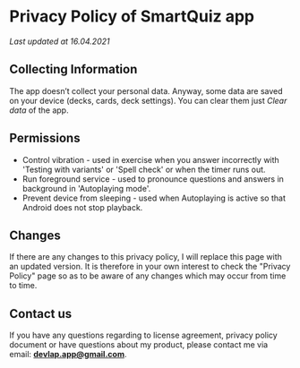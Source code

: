 Privacy Policy of SmartQuiz app
=================================

*Last updated at 16.04.2021*

Collecting Information
----------------------

The app doesn’t collect your personal data. Anyway, some data are saved on your device (decks, cards, deck settings). You can clear them just *Clear data* of the app.

Permissions
-----------

* Control vibration - used in exercise when you answer incorrectly with 'Testing with variants' or 'Spell check' or when the timer runs out.
* Run foreground service - used to pronounce questions and answers in background in 'Autoplaying mode'.
* Prevent device from sleeping - used when Autoplaying is active so that Android does not stop playback.

Changes
-------
If there are any changes to this privacy policy, I will replace this page with an updated version. It is therefore in your own interest to check the "Privacy Policy" page so as to be aware of any changes which may occur from time to time.

Contact us
----------
If you have any questions regarding to license agreement, privacy policy document or have questions about my product, please contact me via email: **devlap.app@gmail.com**.
